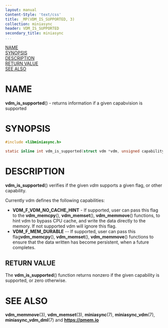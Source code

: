 ```yaml
---
layout: manual
Content-Style: 'text/css'
title: _MP(VDM_IS_SUPPORTED, 3)
collection: miniasync
header: VDM_IS_SUPPORTED
secondary_title: miniasync
...
```


[comment]: <> (SPDX-License-Identifier: BSD-3-Clause)
[comment]: <> (Copyright 2022, Intel Corporation)

[comment]: <> (vdm_is_supported.3 -- man page for miniasync vdm_is_supported operation)

[NAME](#name)<br />
[SYNOPSIS](#synopsis)<br />
[DESCRIPTION](#description)<br />
[RETURN VALUE](#return-value)<br />
[SEE ALSO](#see-also)<br />

# NAME #

**vdm_is_supported**() - returns information if a given capabvision is supported

# SYNOPSIS #

```c
#include <libminiasync.h>

static inline int vdm_is_supported(struct vdm *vdm, unsigned capability);

```

# DESCRIPTION #
**vdm_is_supported**() verifies if the given *vdm* supports a given flag, or other capability.

Currently vdm defines the following capabilities:
- **VDM_F_VDM_NO_CACHE_HINT** - If supported, user can pass this flag to the **vdm_memcpy**(), **vdm_memset**(), **vdm_memmove**()
functions, to hint vdm to bypass CPU cache, and write the data directly to the memory. If not supported vdm will ignore this flag.
- **VDM_F_MEM_DURABLE** -- If supported, user can pass this flag**vdm_memcpy**(), **vdm_memset**(), **vdm_memmove**() functions
to ensure that the data written has become persistent, when a future completes.

## RETURN VALUE ##

The **vdm_is_supported**() function returns nonzero if the given capability is supported, or zero otherwise.

# SEE ALSO #

**vdm_memmove**(3), **vdm_memset**(3), **miniasync**(7), **miniasync_vdm**(7),
**miniasync_vdm_dml**(7) and **<https://pmem.io>**
